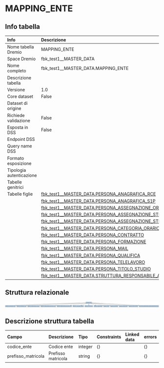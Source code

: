 # MAPPING_ENTE

## Info tabella

| Info                     | Descrizione                                                                                                                                               |
|:-------------------------|:----------------------------------------------------------------------------------------------------------------------------------------------------------|
| Nome tabella Dremio      | MAPPING_ENTE                                                                                                                                              |
| Space Dremio             | fbk_test1__MASTER_DATA                                                                                                                                    |
| Nome completo            | fbk_test1__MASTER_DATA.MAPPING_ENTE                                                                                                                       |
| Descrizione tabella      |                                                                                                                                                           |
| Versione                 | 1.0                                                                                                                                                       |
| Core dataset             | False                                                                                                                                                     |
| Dataset di origine       |                                                                                                                                                           |
| Richiede validazione     | False                                                                                                                                                     |
| Esposta in DSS           | False                                                                                                                                                     |
| Endpoint DSS             |                                                                                                                                                           |
| Query name DSS           |                                                                                                                                                           |
| Formato esposizione      |                                                                                                                                                           |
| Tipologia autenticazione |                                                                                                                                                           |
| Tabelle genitrici        |                                                                                                                                                           |
| Tabelle figlie           | [fbk_test1__MASTER_DATA.PERSONA_ANAGRAFICA_RCE](/fbk_test1__MASTER_DATA/PERSONA_ANAGRAFICA_RCE/markdown.md)                                               |
|                          | [fbk_test1__MASTER_DATA.PERSONA_ANAGRAFICA_S1P](/fbk_test1__MASTER_DATA/PERSONA_ANAGRAFICA_S1P/markdown.md)                                               |
|                          | [fbk_test1__MASTER_DATA.PERSONA_ASSEGNAZIONE_ORARIO](/fbk_test1__MASTER_DATA/PERSONA_ASSEGNAZIONE_ORARIO/markdown.md)                                     |
|                          | [fbk_test1__MASTER_DATA.PERSONA_ASSEGNAZIONE_STRUTTURA_RCE](/fbk_test1__MASTER_DATA/PERSONA_ASSEGNAZIONE_STRUTTURA_RCE/markdown.md)                       |
|                          | [fbk_test1__MASTER_DATA.PERSONA_ASSEGNAZIONE_STRUTTURA_S1P](/fbk_test1__MASTER_DATA/PERSONA_ASSEGNAZIONE_STRUTTURA_S1P/markdown.md)                       |
|                          | [fbk_test1__MASTER_DATA.PERSONA_CATEGORIA_ORARIO](/fbk_test1__MASTER_DATA/PERSONA_CATEGORIA_ORARIO/markdown.md)                                           |
|                          | [fbk_test1__MASTER_DATA.PERSONA_CONTRATTO](/fbk_test1__MASTER_DATA/PERSONA_CONTRATTO/markdown.md)                                                         |
|                          | [fbk_test1__MASTER_DATA.PERSONA_FORMAZIONE](/fbk_test1__MASTER_DATA/PERSONA_FORMAZIONE/markdown.md)                                                       |
|                          | [fbk_test1__MASTER_DATA.PERSONA_MAIL](/fbk_test1__MASTER_DATA/PERSONA_MAIL/markdown.md)                                                                   |
|                          | [fbk_test1__MASTER_DATA.PERSONA_QUALIFICA](/fbk_test1__MASTER_DATA/PERSONA_QUALIFICA/markdown.md)                                                         |
|                          | [fbk_test1__MASTER_DATA.PERSONA_TELELAVORO](/fbk_test1__MASTER_DATA/PERSONA_TELELAVORO/markdown.md)                                                       |
|                          | [fbk_test1__MASTER_DATA.PERSONA_TITOLO_STUDIO](/fbk_test1__MASTER_DATA/PERSONA_TITOLO_STUDIO/markdown.md)                                                 |
|                          | [fbk_test1__MASTER_DATA.STRUTTURA_RESPONSABILE_ASSEGNAZIONE_STRUTTURA](/fbk_test1__MASTER_DATA/STRUTTURA_RESPONSABILE_ASSEGNAZIONE_STRUTTURA/markdown.md) |

## Struttura relazionale

![MAPPING_ENTE](./graph_png.png)

## Descrizione struttura tabella

| Campo              | Descrizione        | Tipo    | Constraints   | Linked data   | errors   |
|:-------------------|:-------------------|:--------|:--------------|:--------------|:---------|
| codice_ente        | Codice ente        | integer | {}            |               | {}       |
| prefisso_matricola | Prefisso matricola | string  | {}            |               | {}       |
